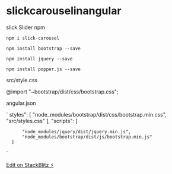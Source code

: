 # slickcarouselinangular 

slick Slider npm

`npm i slick-carousel`


`npm install bootstrap --save`

`npm install jquery --save`

`npm install popper.js --save`


src/style.css

@import "~bootstrap/dist/css/bootstrap.css";


angular.json

` styles": [
        "node_modules/bootstrap/dist/css/bootstrap.min.css",
        "src/styles.css"
      ],
      "scripts": [

          "node_modules/jquery/dist/jquery.min.js",
          "node_modules/bootstrap/dist/js/bootstrap.min.js"
      ]
  `



[Edit on StackBlitz ⚡️](https://stackblitz.com/edit/slickcarouselinangular-eozejp)